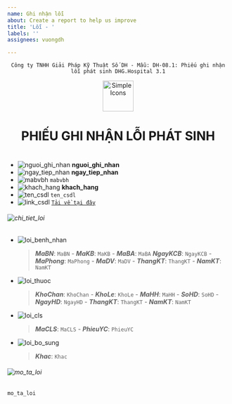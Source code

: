 ```yaml
---
name: Ghi nhận lỗi
about: Create a report to help us improve
title: 'Lỗi - '
labels: ''
assignees: vuongdh

---
```


<div align="center">

`Công ty TNHH Giải Pháp Kỹ Thuật Số DH - Mẫu: DH-08.1: Phiếu ghi nhận lỗi phát sinh DHG.Hospital 3.1`

</div>

<div align="center">
  <img src="https://raw.githubusercontent.com/dh-hos/dhg.hospitalprinter/main/Deploy_Tools/Logo.ico" alt="Simple Icons" width=70>
  <h1>PHIẾU GHI NHẬN LỖI PHÁT SINH</h1>  
</div>

#

-  ![nguoi_ghi_nhan](https://img.shields.io/badge/Người%20ghi%20nhận-:-blue?style=plastic&logo=github) **nguoi_ghi_nhan**
-  ![ngay_tiep_nhan](https://img.shields.io/badge/Ngày%20chi%20nhận-:-blue?style=plastic&logo=github) **ngay_tiep_nhan**
-  ![mabvbh](https://img.shields.io/badge/Mã%20bệnh%20viện-:-blue?style=plastic&logo=github) `mabvbh`
-  ![khach_hang](https://img.shields.io/badge/Bệnh%20viện-:-blue?style=plastic&logo=github) **khach_hang**
-  ![ten_csdl](https://img.shields.io/badge/Tên%20cơ%20sở%20dữ%20liệu-:-blue?style=plastic&logo=github) `ten_csdl`
-  ![link_csdl](https://img.shields.io/badge/Tệp%20dữ%20liệu-:-blue?style=plastic&logo=github) [`Tải về tại đây`](link_csdl)

###### ![chi_tiet_loi](https://img.shields.io/badge/Chi%20tiết%20lỗi%20phát%20sinh-:-blue?style=for-the-badge&logo=github)

-  ![loi_benh_nhan](https://img.shields.io/badge/Chi%20tiết%20bệnh%20nhân-:-blue?style=plastic&logo=github)
   > _**MaBN**_: `MaBN` - _**MaKB**_: `MaKB` - _**MaBA**_: `MaBA` _**NgayKCB**_: `NgayKCB` - _**MaPhong**_: `MaPhong` - _**MaDV**_: `MaDV` - _**ThangKT**_: `ThangKT` - _**NamKT**_: `NamKT`
-  ![loi_thuoc](https://img.shields.io/badge/Chi%20tiết%20thuốc-:-blue?style=plastic&logo=github)
   > _**KhoChan**_: `KhoChan` - _**KhoLe**_: `KhoLe` - _**MaHH**_: `MaHH` - _**SoHD**_: `SoHD` - _**NgayHD**_: `NgayHD` - _**ThangKT**_: `ThangKT` - _**NamKT**_: `NamKT`
-  ![loi_cls](https://img.shields.io/badge/Chi%20tiết%20CLS-:-blue?style=plastic&logo=github)
   > _**MaCLS**_: `MaCLS` - _**PhieuYC**_: `PhieuYC`
-  ![loi_bo_sung](https://img.shields.io/badge/Chi%20tiết%20bổ%20sung-:-blue?style=plastic&logo=github)
   > _**Khac**_: `Khac`

###### ![mo_ta_loi](https://img.shields.io/badge/Mô%20tả%20thông%20tin%20lỗi-:-blue?style=for-the-badge&logo=github)

```
mo_ta_loi

```
